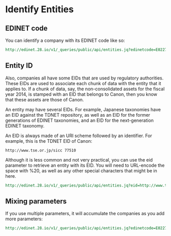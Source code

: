 Identify Entities
=================

EDINET code
-----------

You can identify a company with its EDINET code like so:

```REST
http://edinet.28.io/v1/_queries/public/api/entities.jq?edinetcode=E02274&token=c3049752-4d35-43da-82a2-f89f1b06f7a4
```

Entity ID
---------

Also, companies all have some EIDs that are used by regulatory authorities. These EIDs are used to associate each chunk of data with the entity that it applies to. If a chunk of data, say, the non-consolidated assets for the fiscal year 2014, is stamped with an EID that belongs to Canon, then you know that these assets are those of Canon.

An entity may have several EIDs. For example, Japanese taxonomies have an EID against the TDNET repository, as well as an EID for the former generations of EDINET taxonomies, and an EID for the next-generation EDINET taxonomy.

An EID is always made of an URI scheme followed by an identifier. For example, this is the TDNET EID of Canon:

    http://www.tse.or.jp/sicc 77510

Although it is less common and not very practical, you can use the eid parameter to retrieve an entity with its EID. You will need to URL-encode the space with %20, as well as any other special characters that might be in here.

```REST
http://edinet.28.io/v1/_queries/public/api/entities.jq?eid=http://www.tse.or.jp/sicc%2077510&token=c3049752-4d35-43da-82a2-f89f1b06f7a4
```

Mixing parameters
-----------------

If you use multiple parameters, it will accumulate the companies as you add more parameters:

```REST
http://edinet.28.io/v1/_queries/public/api/entities.jq?edinetcode=E02274&ticker=9432&tag=NIKKEI&token=c3049752-4d35-43da-82a2-f89f1b06f7a4
```
